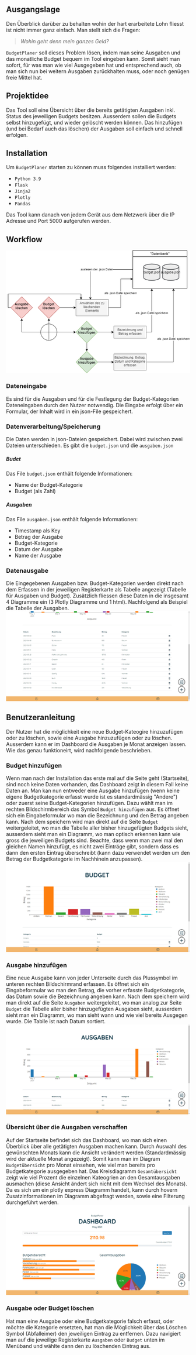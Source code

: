 ## Ausgangslage
Den Überblick darüber zu behalten wohin der hart erarbeitete Lohn fliesst ist nicht immer 
ganz einfach. Man stellt sich die Fragen:
> *Wohin geht denn mein ganzes Geld?*

`BudgetPlaner` soll dieses Problem lösen, indem man seine Ausgaben und das monatliche 
Budget bequem im Tool eingeben kann. Somit sieht man sofort, für was man wie viel 
Ausgegeben hat und entsprechend auch, ob man sich nun bei weitern Ausgaben zurückhalten muss, 
oder noch genügen freie Mittel hat. 

## Projektidee
Das Tool soll eine Übersicht über die bereits getätigten Ausgaben inkl. Status des 
jeweiligen Budgets besitzen. Ausserdem sollen die Budgets selbst hinzugefügt, 
und wieder gelöscht werden können.
Das hinzufügen (und bei Bedarf auch das löschen) der Ausgaben soll einfach und schnell erfolgen.

## Installation
Um `BudgetPlaner` starten zu können muss folgendes installiert werden:
- `Python 3.9`
- `Flask`
- `Jinja2`
- `Plotly`
- `Pandas`

Das Tool kann danach von jedem Gerät aus dem Netzwerk über die IP Adresse und Port 5000 aufgerufen werden. 

## Workflow
![Workflow](Budget/doku/diagram.png)

### Dateneingabe
Es sind für die Ausgaben und für die Festlegung der Budget-Kategorien Dateneingaben durch den Nutzer notwendig.
Die Eingabe erfolgt über ein Formular, der Inhalt wird in ein json-File gespeichert.

### Datenverarbeitung/Speicherung
Die Daten werden in json-Dateien gespeichert. Dabei wird zwischen zwei Dateien unterschieden. Es gibt die `budget.json` und die `ausgaben.json`

##### Budet
Das File `budget.json` enthält folgende Informationen:
- Name der Budget-Kategorie
- Budget (als Zahl)

##### Ausgaben
Das File `ausgaben.json` enthält folgende Informationen:
- Timestamp als Key
- Betrag der Ausgabe
- Budget-Kategorie
- Datum der Ausgabe
- Name der Ausgabe

### Datenausgabe
Die Eingegebenen Ausgaben bzw. Budget-Kategorien werden direkt 
nach dem Erfassen in der jeweiligen Registerkarte als Tabelle angezeigt (Tabelle für Ausgaben und Budget). 
Zusätzlich fliessen diese Daten in die insgesamt 4 Diagramme ein (3 Plotly Diagramme und 1 html). 
Nachfolgend als Beispiel die Tabelle der Ausgaben.
![Budget](Budget/doku/tabelle_ausgabe.jpg)

## Benutzeranleitung
Der Nutzer hat die möglichkeit eine neue Budget-Kateogire hinzuzufügen oder zu löschen, sowie eine Ausgabe hinzuzufügen oder zu löschen. 
Ausserdem kann er im Dashboard die Ausgaben je Monat anzeigen lassen. Wie das genau funktioneirt, wird nachfolgende beschrieben.
### Budget hinzufügen
Wenn man nach der Installation das erste mal auf die Seite geht (Startseite), sind noch keine Daten vorhanden, das Dashboard zeigt in diesem Fall keine Daten an.
Man kan nun entweder eine Ausgabe hinzufügen (wenn keine eigene Budgetkategorie erfasst wurde ist es standardmässig "Andere") oder  zuerst seine Budget-Kategorien hinzufügen.
Dazu wählt man im rechten Bildschirmbereich das Symbol `Budget hinzufügen` aus. Es öffnet sich ein Eingabeformular wo man 
die Bezeichnung und den Betrag angeben kann. Nach dem speichern wird man direkt auf die Seite `Budget` weitergeleitet, wo man die Tabelle
aller bisher hinzugefügten Budgets sieht, ausserdem sieht man ein Diagramm, wo man optisch erkennen kann wie gross die jeweiligen Budgets sind.
Beachte, dass wenn man zwei mal den gleichen Namen hinzufügt, es nicht zwei Einträge gibt, sondern dass es dann den ersten Eintrag überschreibt (kann dazu verwendet werden um den Betrag der Budgetkategorie im Nachhinein anzupassen). 
![Budget](Budget/doku/budget.jpg)

### Ausgabe hinzufügen
Eine neue Ausgabe kann von jeder Unterseite durch das Plussymbol im unteren rechten Bildschirmrand erfassen.
Es öffnet sich ein Eingabeformular wo man den Betrag, die vorher erfasste Budgetkategorie, das Datum sowie die Bezeichnung angeben kann.
Nach dem speichern wird man direkt auf die Seite `Ausgaben` weitergeleitet, wo man analog zur Seite `Budget` die Tabelle aller bisher hinzugefügten 
Ausgaben sieht, ausserdem sieht man ein Diagramm, wo man sieht wann und wie viel bereits Ausgegen wurde. Die Tablle ist nach Datum sortiert.
![ausgabe](Budget/doku/ausgaben.jpg)

### Übersicht über die Ausgaben verschaffen
Auf der Startseite befindet sich das Dashboard, wo man sich einen Überblick über alle getätigten Ausgaben machen kann. 
Durch Auswahl des gewünschten Monats kann die Ansicht verändert werden (Standardmässig wird der aktuelle Monat angezeigt). Somit kann man im
Diagram `Budgetübersicht` pro Monat einsehen, wie viel man bereits pro Budgetkategorie ausgegeben hat.
Das Kreisdiagramm `Gesamtübersicht` zeigt wie viel Prozent die einzelnen Kateogrien an den Gesamtausgaben ausmachen (diese Ansicht ändert sich nicht mit dem Wechsel des Monats).
Da es sich um ein plotly express Diagramm handelt, kann durch hovern Zusatzinformationen im Diagramm abgefragt werden, sowie eine Filterung durchgeführt werden.
![dashboard](Budget/doku/dashboard.jpg)

### Ausgabe oder Budget löschen
Hat man eine Ausgabe oder eine Budgetkategorie falsch erfasst, oder möchte die 
Kategorie ersetzten, hat man die Möglichkeit über das Löschen Symbol (Abfalleimer) den jeweiligen Eintrag zu entfernen.
Dazu navigiert man auf die jeweilige Registerkarte `Ausgaben` oder `Budget` unten im Menüband und wählte dann den zu löschenden Eintrag aus.